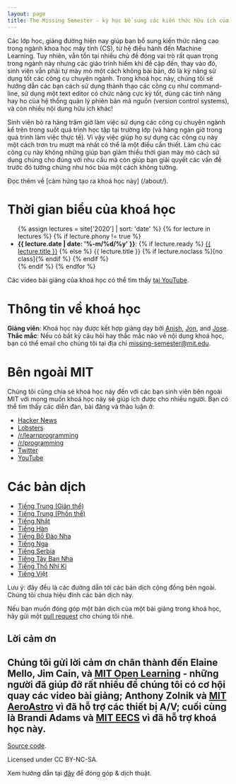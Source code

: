 ```yaml
---
layout: page
title: The Missing Semester - kỳ học bổ sung các kiến thức hữu ích của ngành khoa học máy tính
---
```


Các lớp học, giảng đường hiện nay  giúp bạn bổ sung kiến thức nâng cao trong ngành khoa học máy tính (CS), từ hệ điều hành đến Machine Learning. 
Tuy nhiên, vẫn tồn tại nhiều chủ đề đóng vai trò rất quan trọng trong ngành này nhưng các giáo trình hiếm khi đề cập đến, thay vào đó, sinh viên vẫn phải tự mày mò một cách không bài bản, đó là
kỹ năng sử dụng tốt các công cụ chuyên ngành. Trong khoá học này, chúng tôi sẽ hướng dẫn các bạn cách sử dụng thành thạo các công cụ như command-line, sử dụng một text editor có chức năng cực kỳ tốt,
dùng các tính năng hay ho của hệ thống quản lý phiên bản mã nguồn (version control systems), và còn nhiều nội dung hữu ích khác!

Sinh viên bỏ ra hàng trăm giờ làm việc sử dụng các công cụ chuyên ngành kể trên trong suốt quá trình học tập tại trường lớp (và hàng ngàn giờ trong quá trình làm việc thực tế). Vì vậy việc giúp họ sự
dụng các công cụ này một cách trơn tru mượt mà nhất có thể là một điều cần thiết. Làm chủ các công cụ này không những giúp bạn giảm thiểu thời gian mày mò cách sử dụng chúng cho đúng với nhu cầu mà còn
giúp bạn giải quyết các vấn đề trước đó tưởng chừng như hóc búa một cách không tưởng.

Đọc thêm về [cảm hứng tạo ra khoá học này] (/about/).

# Thời gian biểu của khoá học

<ul>
{% assign lectures = site['2020'] | sort: 'date' %}
{% for lecture in lectures %}
    {% if lecture.phony != true %}
        <li>
        <strong>{{ lecture.date | date: '%-m/%d/%y' }}</strong>:
        {% if lecture.ready %}
            <a href="{{ lecture.url }}">{{ lecture.title }}</a>
        {% else %}
            {{ lecture.title }} {% if lecture.noclass %}[no class]{% endif %}
        {% endif %}
        </li>
    {% endif %}
{% endfor %}
</ul>

Các video bài giảng của khoá học có thể tìm thấy [tại
YouTube](https://www.youtube.com/playlist?list=PLyzOVJj3bHQuloKGG59rS43e29ro7I57J).

# Thông tin về khoá học

**Giảng viên**: Khoá học này được kết hợp giảng dạy bởi [Anish](https://www.anishathalye.com/), [Jon](https://thesquareplanet.com/), and [Jose](http://josejg.com/).<br>
**Thắc mắc**: Nếu có bất kỳ câu hỏi hay thắc mắc nào về nội dung khoá học, bạn có thể email cho chúng tôi tại địa chỉ [missing-semester@mit.edu](mailto:missing-semester@mit.edu).

# Bên ngoài MIT

Chúng tôi cũng chia sẻ khoá học này đến với các bạn sinh viên bên 
ngoài MIT với mong muốn khoá học này sẽ giúp ích được cho nhiều người.
Bạn có thể tìm thấy các diễn đàn, bài đăng và thảo luận ở:

 - [Hacker News](https://news.ycombinator.com/item?id=22226380)
 - [Lobsters](https://lobste.rs/s/ti1k98/missing_semester_your_cs_education_mit)
 - [/r/learnprogramming](https://www.reddit.com/r/learnprogramming/comments/eyagda/the_missing_semester_of_your_cs_education_mit/)
 - [/r/programming](https://www.reddit.com/r/programming/comments/eyagcd/the_missing_semester_of_your_cs_education_mit/)
 - [Twitter](https://twitter.com/jonhoo/status/1224383452591509507)
 - [YouTube](https://www.youtube.com/playlist?list=PLyzOVJj3bHQuloKGG59rS43e29ro7I57J)

# Các bản dịch

- [Tiếng Trung (Giản thể)](https://missing-semester-cn.github.io/)
- [Tiếng Trung (Phồn thể)](https://missing-semester-zh-hant.github.io/)
- [Tiếng Nhật](https://missing-semester-jp.github.io/)
- [Tiếng Hàn](https://missing-semester-kr.github.io/)
- [Tiếng Bồ Đào Nha](https://missing-semester-pt.github.io/)
- [Tiếng Nga](https://missing-semester-rus.github.io/)
- [Tiếng Serbia](https://netboxify.com/missing-semester/)
- [Tiếng Tây Ban Nha](https://missing-semester-esp.github.io/)
- [Tiếng Thổ Nhĩ Kì](https://missing-semester-tr.github.io/)
- [Tiếng Việt](https://missing-semester-vn.github.io/)

Lưu ý: đây đều là các đường dẫn tới các bản dịch cộng đồng bên ngoài. Chúng tôi
chưa hiệu đính các bản dịch này.

Nếu bạn muốn đóng góp một bản dịch của một bài giảng trong khoá học, hãy gửi một 
[pull request](https://github.com/missing-semester/missing-semester/pulls) cho chúng tôi nhé.

## Lời cảm ơn

Chúng tôi gửi lời cảm ơn chân thành đến Elaine Mello, Jim Cain, và [MIT Open
Learning](https://openlearning.mit.edu/) - những người đã giúp đỡ rất nhiều để 
chúng tôi có cơ hội quay các video bài giảng; Anthony Zolnik và [MIT
AeroAstro](https://aeroastro.mit.edu/) vì đã hỗ trợ các thiết bị A/V; cuối cùng là Brandi Adams và
[MIT EECS](https://www.eecs.mit.edu/) vì đã hỗ trợ khoá học này.
---

<div class="small center">
<p><a href="https://github.com/missing-semester/missing-semester">Source code</a>.</p>
<p>Licensed under CC BY-NC-SA.</p>
<p>Xem hướng dẫn tại <a href="/license/">đây</a> để đóng góp &amp; dịch thuật.</p>
</div>
